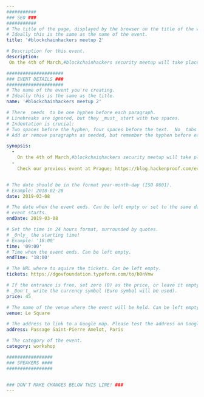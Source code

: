 ```yaml
---
###########
### SEO ###
###########
# The title of the page, displayed by the browser on the title of the window.
# Ideally this is the same as the name of the event.
title: '#blockchainhackers meetup 2'

# Description for this event. 
description: 
 On the 4th of March,#blockchainhackers security meetup will take place as a part of Paris blockchain week. World’s best smart contract security experts will talk about latest insights of the industry.  

#####################
### EVENT DETAILS ###
#####################
# The name of the event you're creating.
# Ideally this is the same as the title.
name: '#blockchainhackers meetup 2'

# There _needs_ to be one hyphen before each paragraph.
# Linebreaks are ignored, but they _must_ start with two spaces.
# Indentation is crucial:
# Two spaces before the hyphen, four spaces before the text. _No_ tabs allowed.
# Add or remove paragraphs as needed, but remember the hyphen before each entry.

synopsis:
  -
    On the 4th of March,#blockchainhackers security meetup will take place as a part of Paris blockchain week. World’s best smart contract security experts will talk about latest insights of the industry.
  -
    Check our previous event at Prague; https://blog.hackenproof.com/events/hackenproof-gathered-top-smart-contract-security-experts-blockchainhackers-meetup/


# The date should be in the format year-month-day (ISO 8601).
# Example: 2018-02-28
date: 2019-03-08

# The date when the event ends. Can be left empty or set to the same day the
# event starts.
endDate: 2019-03-08

# Set the time in 24 hours format, surrounded by quotes.
# _Only_ the starting time!
# Example: '18:00'
time: '09:00'
# Time when the event ends. Can be left empty.
endTime: '18:00'

# The URL where to aquire the tickets. Can be left empty.
tickets: https://dgovfoundation.typeform.com/to/b0nVmw

# If the entrance is free, set zero (0) as the price, or leave it empty.
# _Don't_ write the currency symbol (Euro symbol will be used).
price: 45

# The name of the venue where the event will be held. Can be left empty.
venue: Le Square

# The address to link to a Google map. Please test the address on Google Maps.
address: Passage Saint-Pierre Amelot, Paris

# The category of the event. 
category: workshop

#################
### SPEAKERS ####
#################


### DON'T MAKE CHANGES BELOW THIS LINE! ###
---
```

<!-- ### DON'T MAKE CHANGES BELOW THIS LINE! ### -->

<Event-Content/>
